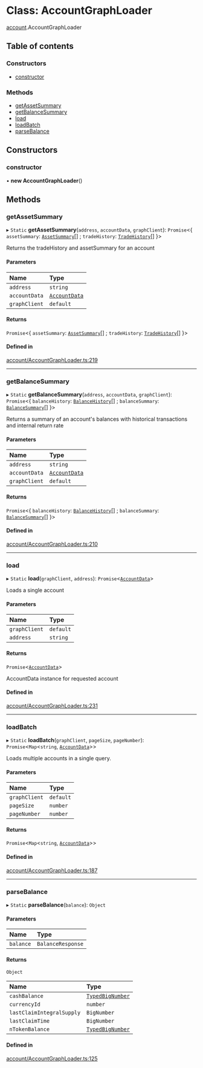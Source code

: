 # Class: AccountGraphLoader

[account](../modules/account.md).AccountGraphLoader

## Table of contents

### Constructors

- [constructor](account.AccountGraphLoader.md#constructor)

### Methods

- [getAssetSummary](account.AccountGraphLoader.md#getassetsummary)
- [getBalanceSummary](account.AccountGraphLoader.md#getbalancesummary)
- [load](account.AccountGraphLoader.md#load)
- [loadBatch](account.AccountGraphLoader.md#loadbatch)
- [parseBalance](account.AccountGraphLoader.md#parsebalance)

## Constructors

### constructor

• **new AccountGraphLoader**()

## Methods

### getAssetSummary

▸ `Static` **getAssetSummary**(`address`, `accountData`, `graphClient`): `Promise`<{ `assetSummary`: [`AssetSummary`](account.AssetSummary.md)[] ; `tradeHistory`: [`TradeHistory`](../interfaces/index.TradeHistory.md)[]  }\>

Returns the tradeHistory and assetSummary for an account

#### Parameters

| Name | Type |
| :------ | :------ |
| `address` | `string` |
| `accountData` | [`AccountData`](index.AccountData.md) |
| `graphClient` | `default` |

#### Returns

`Promise`<{ `assetSummary`: [`AssetSummary`](account.AssetSummary.md)[] ; `tradeHistory`: [`TradeHistory`](../interfaces/index.TradeHistory.md)[]  }\>

#### Defined in

[account/AccountGraphLoader.ts:219](https://github.com/notional-finance/sdk-v2/blob/a03fc9c/src/account/AccountGraphLoader.ts#L219)

___

### getBalanceSummary

▸ `Static` **getBalanceSummary**(`address`, `accountData`, `graphClient`): `Promise`<{ `balanceHistory`: [`BalanceHistory`](../interfaces/index.BalanceHistory.md)[] ; `balanceSummary`: [`BalanceSummary`](account.BalanceSummary.md)[]  }\>

Returns a summary of an account's balances with historical transactions and internal return rate

#### Parameters

| Name | Type |
| :------ | :------ |
| `address` | `string` |
| `accountData` | [`AccountData`](index.AccountData.md) |
| `graphClient` | `default` |

#### Returns

`Promise`<{ `balanceHistory`: [`BalanceHistory`](../interfaces/index.BalanceHistory.md)[] ; `balanceSummary`: [`BalanceSummary`](account.BalanceSummary.md)[]  }\>

#### Defined in

[account/AccountGraphLoader.ts:210](https://github.com/notional-finance/sdk-v2/blob/a03fc9c/src/account/AccountGraphLoader.ts#L210)

___

### load

▸ `Static` **load**(`graphClient`, `address`): `Promise`<[`AccountData`](index.AccountData.md)\>

Loads a single account

#### Parameters

| Name | Type |
| :------ | :------ |
| `graphClient` | `default` |
| `address` | `string` |

#### Returns

`Promise`<[`AccountData`](index.AccountData.md)\>

AccountData instance for requested account

#### Defined in

[account/AccountGraphLoader.ts:231](https://github.com/notional-finance/sdk-v2/blob/a03fc9c/src/account/AccountGraphLoader.ts#L231)

___

### loadBatch

▸ `Static` **loadBatch**(`graphClient`, `pageSize`, `pageNumber`): `Promise`<`Map`<`string`, [`AccountData`](index.AccountData.md)\>\>

Loads multiple accounts in a single query.

#### Parameters

| Name | Type |
| :------ | :------ |
| `graphClient` | `default` |
| `pageSize` | `number` |
| `pageNumber` | `number` |

#### Returns

`Promise`<`Map`<`string`, [`AccountData`](index.AccountData.md)\>\>

#### Defined in

[account/AccountGraphLoader.ts:187](https://github.com/notional-finance/sdk-v2/blob/a03fc9c/src/account/AccountGraphLoader.ts#L187)

___

### parseBalance

▸ `Static` **parseBalance**(`balance`): `Object`

#### Parameters

| Name | Type |
| :------ | :------ |
| `balance` | `BalanceResponse` |

#### Returns

`Object`

| Name | Type |
| :------ | :------ |
| `cashBalance` | [`TypedBigNumber`](index.TypedBigNumber.md) |
| `currencyId` | `number` |
| `lastClaimIntegralSupply` | `BigNumber` |
| `lastClaimTime` | `BigNumber` |
| `nTokenBalance` | [`TypedBigNumber`](index.TypedBigNumber.md) |

#### Defined in

[account/AccountGraphLoader.ts:125](https://github.com/notional-finance/sdk-v2/blob/a03fc9c/src/account/AccountGraphLoader.ts#L125)
